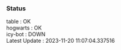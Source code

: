 ### Status


table : OK  
hogwarts : OK  
icy-bot : DOWN  
Latest Update : 2023-11-20 11:07:04.337516
